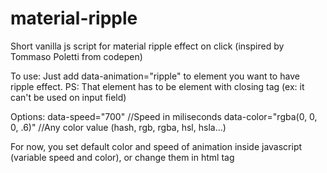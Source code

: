 # material-ripple
Short vanilla js script for material ripple effect on click (inspired by Tommaso Poletti from codepen)

To use: Just add data-animation="ripple" to element you want to have ripple effect. PS: That element has to be element with closing tag (ex: it can't be used on input field)

Options:
data-speed="700" //Speed in miliseconds
data-color="rgba(0, 0, 0, .6)" //Any color value (hash, rgb, rgba, hsl, hsla...)

For now, you set default color and speed of animation inside javascript (variable speed and color), or change them in html tag
